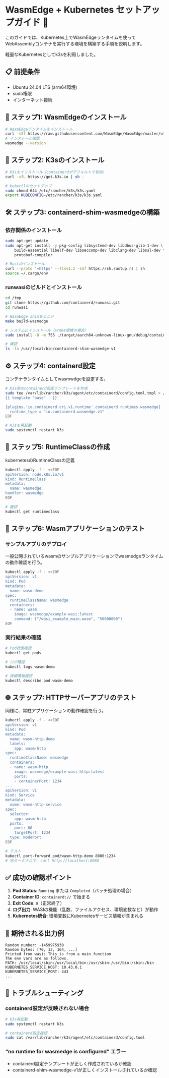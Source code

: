 # WasmEdge + Kubernetes セットアップガイド 🚀

このガイドでは、Kubernetes上でWasmEdgeランタイムを使ってWebAssemblyコンテナを実行する環境を構築する手順を説明します。

軽量なKubernetesとしてk3sを利用しました。

## 📋 前提条件

- Ubuntu 24.04 LTS (arm64環境)
- sudo権限
- インターネット接続

## 🔧 ステップ1: WasmEdgeのインストール

```bash
# WasmEdgeランタイムをインストール
curl -sSf https://raw.githubusercontent.com/WasmEdge/WasmEdge/master/utils/install.sh | sudo bash -s -- -p /usr/local
# インストール確認
wasmedge --version
```

## 🐳 ステップ2: K3sのインストール

```bash
# K3sをインストール（containerdがデフォルトで有効）
curl -sfL https://get.k3s.io | sh -

# kubectlのセットアップ
sudo chmod 644 /etc/rancher/k3s/k3s.yaml
export KUBECONFIG=/etc/rancher/k3s/k3s.yaml
```

## 🛠 ステップ3: containerd-shim-wasmedgeの構築

### 依存関係のインストール

```bash
sudo apt-get update
sudo apt-get install -y pkg-config libsystemd-dev libdbus-glib-1-dev \
    build-essential libelf-dev libseccomp-dev libclang-dev libssl-dev \
    protobuf-compiler

# Rustのインストール
curl --proto '=https' --tlsv1.2 -sSf https://sh.rustup.rs | sh
source ~/.cargo/env
```

### runwasiのビルドとインストール

```bash
cd /tmp
git clone https://github.com/containerd/runwasi.git
cd runwasi

# WasmEdge shimをビルド
make build-wasmedge

# システムにインストール（arm64環境の場合）
sudo install -D -m 755 ./target/aarch64-unknown-linux-gnu/debug/containerd-shim-wasmedge-v1 /usr/local/bin/containerd-shim-wasmedge-v1

# 確認
ls -la /usr/local/bin/containerd-shim-wasmedge-v1
```

## ⚙️ ステップ4: containerd設定

コンテナランタイムとしてwasmwdgeを設定する。

```bash
# K3s用のcontainerd設定テンプレートを作成
sudo tee /var/lib/rancher/k3s/agent/etc/containerd/config.toml.tmpl > /dev/null <<'EOF'
{{ template "base" . }}

[plugins.'io.containerd.cri.v1.runtime'.containerd.runtimes.wasmedge]
  runtime_type = "io.containerd.wasmedge.v1"
EOF

# K3sを再起動
sudo systemctl restart k3s
```

## 🎯 ステップ5: RuntimeClassの作成

kubernetesのRuntimeClassの定義

```bash
kubectl apply -f - <<EOF
apiVersion: node.k8s.io/v1
kind: RuntimeClass
metadata:
  name: wasmedge
handler: wasmedge
EOF

# 確認
kubectl get runtimeclass
```

## 🧪 ステップ6: Wasmアプリケーションのテスト

### サンプルアプリのデプロイ

一般公開されているwasmのサンプルアプリケーションでwasmedgeランタイムの動作確認を行う。

```bash
kubectl apply -f - <<EOF
apiVersion: v1
kind: Pod
metadata:
  name: wasm-demo
spec:
  runtimeClassName: wasmedge
  containers:
  - name: wasm
    image: wasmedge/example-wasi:latest
    command: ["/wasi_example_main.wasm", "50000000"]
EOF
```

### 実行結果の確認

```bash
# Pod状態確認
kubectl get pods

# ログ確認
kubectl logs wasm-demo

# 詳細情報確認
kubectl describe pod wasm-demo
```

## 🌐 ステップ7: HTTPサーバーアプリのテスト

同様に、常駐アプリケーションの動作確認を行う。

```bash
kubectl apply -f - <<EOF
apiVersion: v1
kind: Pod
metadata:
  name: wasm-http-demo
  labels:
    app: wasm-http
spec:
  runtimeClassName: wasmedge
  containers:
  - name: wasm-http
    image: wasmedge/example-wasi-http:latest
    ports:
    - containerPort: 1234
---
apiVersion: v1
kind: Service
metadata:
  name: wasm-http-service
spec:
  selector:
    app: wasm-http
  ports:
  - port: 80
    targetPort: 1234
  type: NodePort
EOF

# テスト
kubectl port-forward pod/wasm-http-demo 8080:1234
# 別ターミナルで: curl http://localhost:8080
```

## ✅ 成功の確認ポイント

1. **Pod Status**: `Running` または `Completed`（バッチ処理の場合）
1. **Container ID**: `containerd://` で始まる
1. **Exit Code**: `0`（正常終了）
1. **ログ出力**: WASIの機能（乱数、ファイルアクセス、環境変数など）が動作
1. **Kubernetes統合**: 環境変数にKubernetesサービス情報が含まれる

## 🎉 期待される出力例

```text
Random number: -1459975930
Random bytes: [70, 13, 164, ...]
Printed from wasi: This is from a main function
The env vars are as follows.
PATH: /usr/local/sbin:/usr/local/bin:/usr/sbin:/usr/bin:/sbin:/bin
KUBERNETES_SERVICE_HOST: 10.43.0.1
KUBERNETES_SERVICE_PORT: 443
...
```

## 🚨 トラブルシューティング

### containerd設定が反映されない場合

```bash
# k3s再起動
sudo systemctl restart k3s

# containerd設定確認
sudo cat /var/lib/rancher/k3s/agent/etc/containerd/config.toml
```

### “no runtime for wasmedge is configured” エラー

- containerd設定テンプレートが正しく作成されているか確認
- containerd-shim-wasmedge-v1が正しくインストールされているか確認
